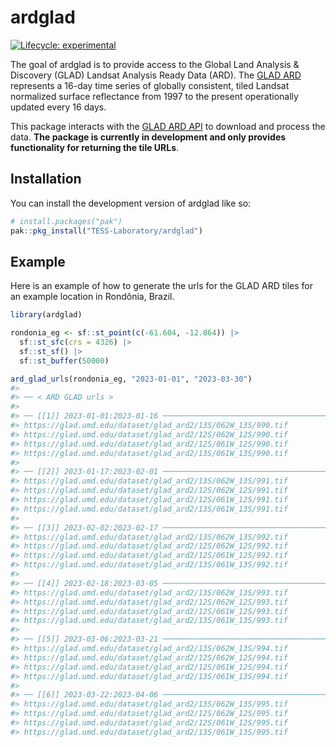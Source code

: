 
<!-- README.md is generated from README.Rmd. Please edit that file -->

# ardglad

<!-- badges: start -->

[![Lifecycle:
experimental](https://img.shields.io/badge/lifecycle-experimental-orange.svg)](https://lifecycle.r-lib.org/articles/stages.html#experimental)
<!-- badges: end -->

The goal of ardglad is to provide access to the Global Land Analysis &
Discovery (GLAD) Landsat Analysis Ready Data (ARD). The [GLAD
ARD](https://www.glad.umd.edu/ard/home#format) represents a 16-day time
series of globally consistent, tiled Landsat normalized surface
reflectance from 1997 to the present operationally updated every 16
days.

This package interacts with the [GLAD ARD
API](https://www.glad.umd.edu/ard/home#download) to download and process
the data. **The package is currently in development and only provides
functionality for returning the tile URLs**.

## Installation

You can install the development version of ardglad like so:

``` r
# install.packages("pak")
pak::pkg_install("TESS-Laboratory/ardglad")
```

## Example

Here is an example of how to generate the urls for the GLAD ARD tiles
for an example location in Rondônia, Brazil.

``` r
library(ardglad)

rondonia_eg <- sf::st_point(c(-61.604, -12.864)) |>
  sf::st_sfc(crs = 4326) |>
  sf::st_sf() |>
  sf::st_buffer(50000)

ard_glad_urls(rondonia_eg, "2023-01-01", "2023-03-30")
#> 
#> ── < ARD GLAD urls >
#> 
#> ── [[1]] 2023-01-01:2023-01-16 ─────────────────────────────────────────────────
#> https://glad.umd.edu/dataset/glad_ard2/13S/062W_13S/990.tif
#> https://glad.umd.edu/dataset/glad_ard2/12S/062W_12S/990.tif
#> https://glad.umd.edu/dataset/glad_ard2/12S/061W_12S/990.tif
#> https://glad.umd.edu/dataset/glad_ard2/13S/061W_13S/990.tif
#> 
#> ── [[2]] 2023-01-17:2023-02-01 ─────────────────────────────────────────────────
#> https://glad.umd.edu/dataset/glad_ard2/13S/062W_13S/991.tif
#> https://glad.umd.edu/dataset/glad_ard2/12S/062W_12S/991.tif
#> https://glad.umd.edu/dataset/glad_ard2/12S/061W_12S/991.tif
#> https://glad.umd.edu/dataset/glad_ard2/13S/061W_13S/991.tif
#> 
#> ── [[3]] 2023-02-02:2023-02-17 ─────────────────────────────────────────────────
#> https://glad.umd.edu/dataset/glad_ard2/13S/062W_13S/992.tif
#> https://glad.umd.edu/dataset/glad_ard2/12S/062W_12S/992.tif
#> https://glad.umd.edu/dataset/glad_ard2/12S/061W_12S/992.tif
#> https://glad.umd.edu/dataset/glad_ard2/13S/061W_13S/992.tif
#> 
#> ── [[4]] 2023-02-18:2023-03-05 ─────────────────────────────────────────────────
#> https://glad.umd.edu/dataset/glad_ard2/13S/062W_13S/993.tif
#> https://glad.umd.edu/dataset/glad_ard2/12S/062W_12S/993.tif
#> https://glad.umd.edu/dataset/glad_ard2/12S/061W_12S/993.tif
#> https://glad.umd.edu/dataset/glad_ard2/13S/061W_13S/993.tif
#> 
#> ── [[5]] 2023-03-06:2023-03-21 ─────────────────────────────────────────────────
#> https://glad.umd.edu/dataset/glad_ard2/13S/062W_13S/994.tif
#> https://glad.umd.edu/dataset/glad_ard2/12S/062W_12S/994.tif
#> https://glad.umd.edu/dataset/glad_ard2/12S/061W_12S/994.tif
#> https://glad.umd.edu/dataset/glad_ard2/13S/061W_13S/994.tif
#> 
#> ── [[6]] 2023-03-22:2023-04-06 ─────────────────────────────────────────────────
#> https://glad.umd.edu/dataset/glad_ard2/13S/062W_13S/995.tif
#> https://glad.umd.edu/dataset/glad_ard2/12S/062W_12S/995.tif
#> https://glad.umd.edu/dataset/glad_ard2/12S/061W_12S/995.tif
#> https://glad.umd.edu/dataset/glad_ard2/13S/061W_13S/995.tif
```
